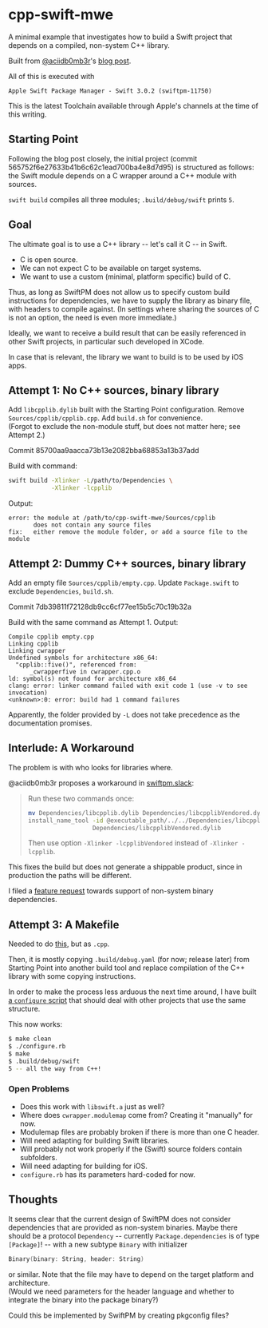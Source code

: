 # cpp-swift-mwe

A minimal example that investigates how to build a Swift project that depends on a compiled, non-system C++ library.

Built from [@aciidb0mb3r](https://github.com/aciidb0mb3r)'s [blog post](http://ankit.im/swift/2016/05/21/creating-objc-cpp-packages-with-swift-package-manager/).

All of this is executed with

    Apple Swift Package Manager - Swift 3.0.2 (swiftpm-11750)

This is the latest Toolchain available through Apple's channels at the time of
this writing.


## Starting Point

Following the blog post closely, the initial project (commit 565752f6e27633b41b6c62c1ead700ba4e8d7d95)
is structured as follows:
the Swift module depends on a C wrapper around a C++ module with sources.

`swift build` compiles all three modules; `.build/debug/swift` prints `5`.


## Goal

The ultimate goal is to use a C++ library -- let's call it C -- in Swift.

 * C is open source.
 * We can not expect C to be available on target systems.
 * We want to use a custom (minimal, platform specific) build of C.

Thus, as long as SwiftPM does not allow us to specify custom build instructions
for dependencies,
we have to supply the library as binary file, with headers to compile against.
(In settings where sharing the sources of C is not an option, the need is even more immediate.)

Ideally, we want to receive a build result that can be easily referenced
in other Swift projects, in particular such developed in XCode.

In case that is relevant, the library we want to build is to be used by
iOS apps.


## Attempt 1: No C++ sources, binary library

Add `libcpplib.dylib` built with the Starting Point configuration.
Remove `Sources/cpplib/cpplib.cpp`.
Add `build.sh` for convenience.  
(Forgot to exclude the non-module stuff, but does not matter here; see Attempt 2.)

Commit 85700aa9aacca73b13e2082bba68853a13b37add

Build with command:

~~~bash
swift build -Xlinker -L/path/to/Dependencies \
            -Xlinker -lcpplib
~~~

Output:

~~~
error: the module at /path/to/cpp-swift-mwe/Sources/cpplib
       does not contain any source files
fix:   either remove the module folder, or add a source file to the module
~~~


## Attempt 2: Dummy C++ sources, binary library

Add an empty file `Sources/cpplib/empty.cpp`.
Update `Package.swift` to exclude `Dependencies`, `build.sh`.

Commit 7db39811f72128db9cc6cf77ee15b5c70c19b32a

Build with the same command as Attempt 1. Output:

~~~
Compile cpplib empty.cpp
Linking cpplib
Linking cwrapper
Undefined symbols for architecture x86_64:
  "cpplib::five()", referenced from:
      _cwrapperfive in cwrapper.cpp.o
ld: symbol(s) not found for architecture x86_64
clang: error: linker command failed with exit code 1 (use -v to see invocation)
<unknown>:0: error: build had 1 command failures
~~~

Apparently, the folder provided by `-L` does not take precedence as the
documentation promises.


## Interlude: A Workaround

The problem is with who looks for libraries where.

@aciidb0mb3r proposes a workaround in
[swiftpm.slack](https://swiftpm.slack.com/archives/help/p1486035484001308):

> Run these two commands once:
>
> ~~~bash
> mv Dependencies/libcpplib.dylib Dependencies/libcpplibVendored.dylib
> install_name_tool -id @executable_path/../../Dependencies/libcpplibVendored.dylib \
>                   Dependencies/libcpplibVendored.dylib
> ~~~
>
> Then use option `-Xlinker -lcpplibVendored` instead of `-Xlinker -lcpplib`.

This fixes the build but does not generate a shippable product,
since in production the paths will be different.

I filed a [feature request](https://bugs.swift.org/browse/SR-3832) towards
support of non-system binary dependencies.

## Attempt 3: A Makefile

Needed to do [this](http://stackoverflow.com/a/16058799/539599), but as `.cpp`.

Then, it is mostly copying `.build/debug.yaml` (for now; release later) from Starting Point
into another build tool and replace compilation of the C++ library with some copying
instructions.

In order to make the process less arduous the next time around, I have built
    [a `configure` script]()
that should deal with other projects that use the same structure.

This now works:

~~~bash
$ make clean
$ ./configure.rb
$ make
$ .build/debug/swift
5 -- all the way from C++!
~~~

### Open Problems

 * Does this work with `libswift.a` just as well?
 * Where does `cwrapper.modulemap` come from? Creating it "manually" for now.
 * Modulemap files are probably broken if there is more than one C header.
 * Will need adapting for building Swift libraries.
 * Will probably not work properly if the (Swift) source folders contain subfolders.
 * Will need adapting for building for iOS.
 * `configure.rb` has its parameters hard-coded for now.


## Thoughts

It seems clear that the current design of SwiftPM does not consider dependencies
that are provided as non-system binaries.
Maybe there should be a protocol `Dependency` -- currently `Package.dependencies`
is of type `[Package]`! -- with a new subtype `Binary` with initializer

~~~swift
Binary(binary: String, header: String)
~~~

or similar. Note that the file may have to depend on the target platform and
architecture.  
(Would we need parameters for the header language and whether to
integrate the binary into the package binary?)

Could this be implemented by SwiftPM by creating pkgconfig files?
